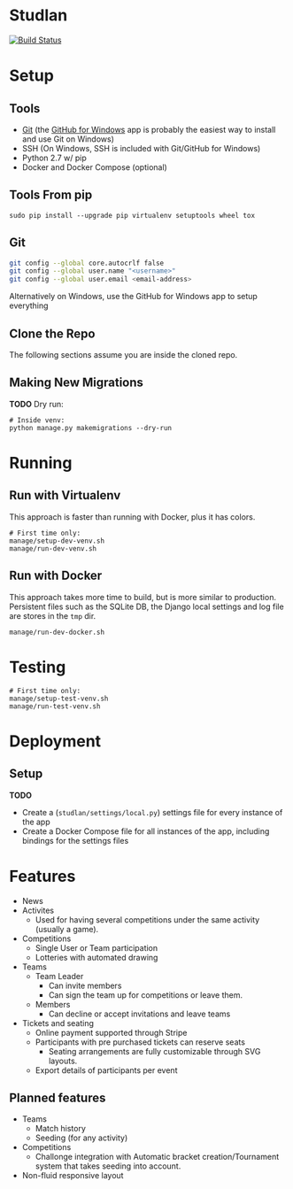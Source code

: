 Studlan
==========
[![Build Status](https://drone.casualgaming.no/api/badges/CasualGaming/studlan/status.svg)](https://drone.fap.no/CasualGaming/studlan)

# Setup
## Tools
* [Git](http://git-scm.com) (the [GitHub for Windows](http://windows.github.com/) app is probably the easiest way to install and use Git on Windows)
* SSH (On Windows, SSH is included with Git/GitHub for Windows)
* Python 2.7 w/ pip
* Docker and Docker Compose (optional)

## Tools From pip
```
sudo pip install --upgrade pip virtualenv setuptools wheel tox
```

## Git
```bash
git config --global core.autocrlf false
git config --global user.name "<username>"
git config --global user.email <email-address>
```

Alternatively on Windows, use the GitHub for Windows app to setup everything

## Clone the Repo
The following sections assume you are inside the cloned repo.

## Making New Migrations
**TODO**
Dry run:
```
# Inside venv:
python manage.py makemigrations --dry-run
```

# Running
## Run with Virtualenv
This approach is faster than running with Docker, plus it has colors.
```
# First time only:
manage/setup-dev-venv.sh
manage/run-dev-venv.sh
```

## Run with Docker
This approach takes more time to build, but is more similar to production. Persistent files such as the SQLite DB, the Django local settings and log file are stores in the `tmp` dir.
```
manage/run-dev-docker.sh
```

# Testing
```
# First time only:
manage/setup-test-venv.sh
manage/run-test-venv.sh
```

# Deployment
## Setup
**TODO**
* Create a (`studlan/settings/local.py`) settings file for every instance of the app
* Create a Docker Compose file for all instances of the app, including bindings for the settings files

# Features
* News
* Activites
	* Used for having several competitions under the same activity (usually a game).
* Competitions
	* Single User or Team participation
	* Lotteries with automated drawing
* Teams
	* Team Leader
		* Can invite members
		* Can sign the team up for competitions or leave them.
	* Members
		* Can decline or accept invitations and leave teams
* Tickets and seating
	* Online payment supported through Stripe
	* Participants with pre purchased tickets can reserve seats
		* Seating arrangements are fully customizable through SVG layouts.
	* Export details of participants per event


## Planned features
* Teams
	* Match history
	* Seeding (for any activity)
* Competitions
	* Challonge integration with Automatic bracket creation/Tournament system that takes seeding into account.
* Non-fluid responsive layout
